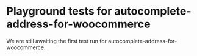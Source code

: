 # Playground tests for autocomplete-address-for-woocommerce
We are still awaiting the first test run for autocomplete-address-for-woocommerce.
